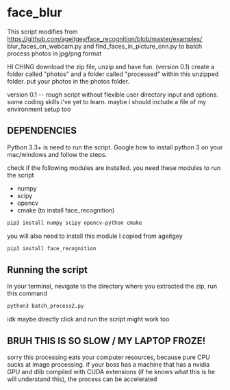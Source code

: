 # face_blur
 
This script modifies from https://github.com/ageitgey/face_recognition/blob/master/examples/ blur_faces_on_webcam.py and find_faces_in_picture_cnn.py to batch process photos in jpg/png format

HI CHING
download the zip file, unzip and have fun. (version 0.1) create a folder called "photos" and a folder called "processed" within this unzipped folder. put your photos in the photos folder.

version 0.1 -- rough script without flexible user directory input and options. some coding skills i've yet to learn. maybe i should include a file of my environment setup too

## DEPENDENCIES
Python 3.3+ is need to run the script. Google how to install python 3 on your mac/windows and follow the steps.

check if the following modules are installed. you need these modules to run the script
* numpy
* scipy
* opencv
* cmake (to install face_recognition)

```bash
pip3 install numpy scipy opencv-python cmake
```

you will also need to install this module I copied from ageitgey

```bash 
pip3 install face_recognition
```

## Running the script
In your terminal, nevigate to the directory where you extracted the zip, run this command

```bash 
python3 batch_process2.py
```

idk maybe directly click and run the script might work too

## BRUH THIS IS SO SLOW / MY LAPTOP FROZE!
sorry this processing eats your computer resources, because pure CPU sucks at image processing.
if your boss has a machine that has a nvidia GPU and dlib compiled with CUDA extensions (if he knows what this is he will understand this), the process can be accelerated
